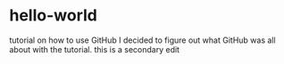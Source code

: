 # hello-world
tutorial on how to use GitHub
I decided to figure out what GitHub was all about with the tutorial.
this is a secondary edit
